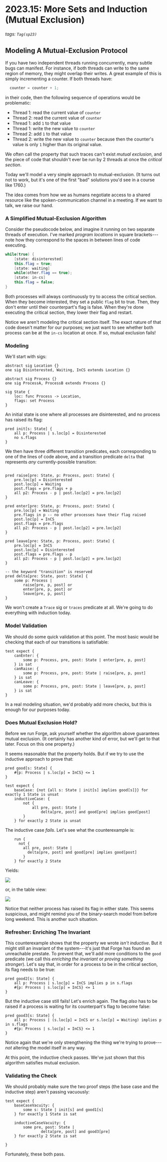 # 2023.15: More Sets and Induction (Mutual Exclusion)

###### tags: `Tag(sp23)`

## Modeling A Mutual-Exclusion Protocol

If you have two independent threads running concurrently, many subtle bugs can manifest. For instance, if both threads can write to the same region of memory, they might overlap their writes. A great example of this is simply incrementing a counter. If both threads have:

```java
  counter = counter + 1;
```

in their code, then the following sequence of operations would be problematic:
* Thread 1: read the current value of `counter`
* Thread 2: read the current value of `counter`
* Thread 1: add `1` to that value
* Thread 1: write the new value to `counter`
* Thread 2: add `1` to that value
* Thread 2: write the new value to `counter`
because then the counter's value is only `1` higher than its original value.

We often call the property that such traces can't exist _mutual exclusion_, and the piece of code that shouldn't ever be run by 2 threads at once the _critical section_.

Today we'll model a very simple approach to mutual-exclusion. (It turns out not to work, but it's one of the first "bad" solutions you'd see in a course like 1760.)

The idea comes from how we as humans negotiate access to a shared resource like the spoken-communication channel in a meeting. If we want to talk, we raise our hand. 

### A Simplified Mutual-Exclusion Algorithm

Consider the pseudocode below, and imagine it running on two separate threads of execution. I've marked _program locations_ in square brackets---note how they correspond to the spaces in between lines of code executing.

```java
while(true) { 
    [state: disinterested]
    this.flag = true;
    [state: waiting]
    while(other.flag == true);    
    [state: in-cs]    
    this.flag = false;    
}
```

Both processes will always continuously try to access the critical section. When they become interested, they set a public `flag` bit to true. Then, they don't enter until their counterpart's flag is false. When they're done executing the critical section, they lower their flag and restart. 

Notice we aren't modeling the critical section itself. The exact nature of that code doesn't matter for our purposes; we just want to see whether both process can be at the `in-cs` location at once. If so, mutual exclusion fails!

### Modeling

We'll start with sigs:

```alloy
abstract sig Location {}
one sig Disinterested, Waiting, InCS extends Location {}

abstract sig Process {}
one sig ProcessA, ProcessB extends Process {}

sig State {
    loc: func Process -> Location,
    flags: set Process
}
```

An initial state is one where all processes are disinterested, and no process has raised its flag:

```alloy
pred init[s: State] {
    all p: Process | s.loc[p] = Disinterested
    no s.flags 
}
```

We then have three different transition predicates, each corresponding to one of the lines of code above, and a transition predicate `delta` that represents _any_ currently-possible transition:

```alloy

pred raise[pre: State, p: Process, post: State] {
    pre.loc[p] = Disinterested
    post.loc[p] = Waiting
    post.flags = pre.flags + p
    all p2: Process - p | post.loc[p2] = pre.loc[p2]
}

pred enter[pre: State, p: Process, post: State] {
    pre.loc[p] = Waiting 
    pre.flags in p -- no other processes have their flag raised
    post.loc[p] = InCS    
    post.flags = pre.flags
    all p2: Process - p | post.loc[p2] = pre.loc[p2]
}

pred leave[pre: State, p: Process, post: State] {
    pre.loc[p] = InCS    
    post.loc[p] = Disinterested    
    post.flags = pre.flags - p
    all p2: Process - p | post.loc[p2] = pre.loc[p2]
}

-- the keyword "transition" is reserved
pred delta[pre: State, post: State] {
    some p: Process | 
        raise[pre, p, post] or
        enter[pre, p, post] or 
        leave[pre, p, post]
}
```

We won't create a `Trace` sig or `traces` predicate at all. We're going to do everything with induction today.

### Model Validation

We should do some quick validation at this point. The most basic would be checking that each of our transitions is satisfiable:

```alloy
test expect {
    canEnter: {        
        some p: Process, pre, post: State | enter[pre, p, post]        
    } is sat
    canRaise: {        
        some p: Process, pre, post: State | raise[pre, p, post]        
    } is sat    
    canLeave: {        
        some p: Process, pre, post: State | leave[pre, p, post]        
    } is sat    
}
```

In a real modeling situation, we'd probably add more checks, but this is enough for our purposes today.

### Does Mutual Exclusion Hold?

Before we run Forge, ask yourself whether the algorithm above guarantees mutual exclusion. (It certainly has another kind of error, but we'll get to that later. Focus on this one property.)

It seems reasonable that the property holds. But if we try to use the inductive approach to prove that:

```alloy
pred good[s: State] {
    #{p: Process | s.loc[p] = InCS} <= 1
}

test expect {
    baseCase: {not {all s: State | init[s] implies good[s]}} for exactly 1 State is unsat
    inductiveCase: {
        not {
            all pre, post: State | 
                delta[pre, post] and good[pre] implies good[post]
        }
    } for exactly 2 State is unsat
```

The inductive case _fails_. Let's see what the counterexample is:

```alloy
    run {
      not {
        all pre, post: State | 
          delta[pre, post] and good[pre] implies good[post]
        }
    } for exactly 2 State
```

Yields:

![](https://i.imgur.com/UFREBrD.png)

or, in the table view:

![](https://i.imgur.com/tJsdyDV.png)

Notice that neither process has raised its flag in either state. This seems suspicious, and might remind you of the binary-search model from before long weekend. This is another such situation.

### Refresher: Enriching The Invariant

This counterexample shows that the property we wrote _isn't inductive_. But it might still an invariant of the system---it's just that Forge has found an unreachable prestate. To prevent that, we'll add more conditions to the `good` predicate (we call this _enriching the invariant_ or _proving something stronger_). Let's say that, in order for a process to be in the critical section, its flag needs to be true:

```alloy
pred good2[s: State] {
    all p: Process | s.loc[p] = InCS implies p in s.flags        
    #{p: Process | s.loc[p] = InCS} <= 1        
}
```

But the inductive case still fails! Let's enrich again. The flag _also_ has to be raised if a process is waiting for its counterpart's flag to become false:

```alloy
pred good3[s: State] {
    all p: Process | (s.loc[p] = InCS or s.loc[p] = Waiting) implies p in s.flags    
    #{p: Process | s.loc[p] = InCS} <= 1        
}
```

Notice again that we're only strengthening the thing we're trying to prove---_not_ altering the model itself in any way. 


At this point, the inductive check passes. We've just shown that this algorithm satisfies mutual exclusion.

### Validating the Check

We should probably make sure the two proof steps (the base case and the inductive step) aren't passing vacuously:

```alloy
test expect {
    baseCaseVacuity: {
        some s: State | init[s] and good1[s]
    } for exactly 1 State is sat
    
    inductiveCaseVacuity: {
        some pre, post: State | 
                delta[pre, post] and good3[pre]
    } for exactly 2 State is sat

}
```

Fortunately, these both pass.

<!-- ## In-Class Exercise

The link is [here](https://forms.gle/k8eVkKohvZavkD6w9). -->